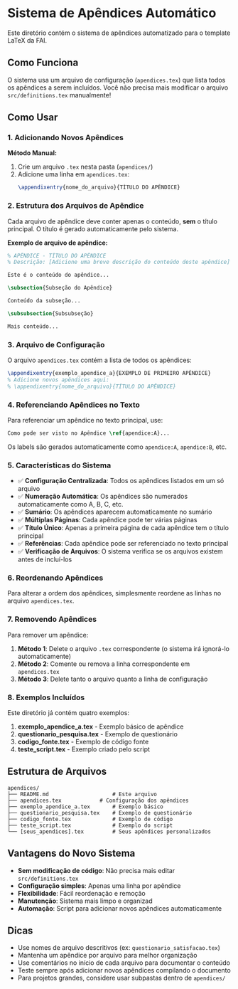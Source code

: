 # Sistema de Apêndices Automático

Este diretório contém o sistema de apêndices automatizado para o template LaTeX da FAI.

## Como Funciona

O sistema usa um arquivo de configuração (`apendices.tex`) que lista todos os apêndices a serem incluídos. Você não precisa mais modificar o arquivo `src/definitions.tex` manualmente!

## Como Usar

### 1. Adicionando Novos Apêndices

**Método Manual:**
1. Crie um arquivo `.tex` nesta pasta (`apendices/`)
2. Adicione uma linha em `apendices.tex`:
   ```latex
   \appendixentry{nome_do_arquivo}{TÍTULO DO APÊNDICE}
   ```

### 2. Estrutura dos Arquivos de Apêndice

Cada arquivo de apêndice deve conter apenas o conteúdo, **sem** o título principal. O título é gerado automaticamente pelo sistema.

**Exemplo de arquivo de apêndice:**

```latex
% APÊNDICE - TÍTULO DO APÊNDICE
% Descrição: [Adicione uma breve descrição do conteúdo deste apêndice]

Este é o conteúdo do apêndice...

\subsection{Subseção do Apêndice}

Conteúdo da subseção...

\subsubsection{Subsubseção}

Mais conteúdo...
```

### 3. Arquivo de Configuração

O arquivo `apendices.tex` contém a lista de todos os apêndices:

```latex
\appendixentry{exemplo_apendice_a}{EXEMPLO DE PRIMEIRO APÊNDICE}
% Adicione novos apêndices aqui:
% \appendixentry{nome_do_arquivo}{TÍTULO DO APÊNDICE}
```

### 4. Referenciando Apêndices no Texto

Para referenciar um apêndice no texto principal, use:

```latex
Como pode ser visto no Apêndice \ref{apendice:A}...
```

Os labels são gerados automaticamente como `apendice:A`, `apendice:B`, etc.

### 5. Características do Sistema

- ✅ **Configuração Centralizada**: Todos os apêndices listados em um só arquivo
- ✅ **Numeração Automática**: Os apêndices são numerados automaticamente como A, B, C, etc.
- ✅ **Sumário**: Os apêndices aparecem automaticamente no sumário
- ✅ **Múltiplas Páginas**: Cada apêndice pode ter várias páginas
- ✅ **Título Único**: Apenas a primeira página de cada apêndice tem o título principal
- ✅ **Referências**: Cada apêndice pode ser referenciado no texto principal
- ✅ **Verificação de Arquivos**: O sistema verifica se os arquivos existem antes de incluí-los

### 6. Reordenando Apêndices

Para alterar a ordem dos apêndices, simplesmente reordene as linhas no arquivo `apendices.tex`.

### 7. Removendo Apêndices

Para remover um apêndice:

1. **Método 1**: Delete o arquivo `.tex` correspondente (o sistema irá ignorá-lo automaticamente)
2. **Método 2**: Comente ou remova a linha correspondente em `apendices.tex`
3. **Método 3**: Delete tanto o arquivo quanto a linha de configuração

### 8. Exemplos Incluídos

Este diretório já contém quatro exemplos:

1. **exemplo_apendice_a.tex** - Exemplo básico de apêndice
2. **questionario_pesquisa.tex** - Exemplo de questionário
3. **codigo_fonte.tex** - Exemplo de código fonte
4. **teste_script.tex** - Exemplo criado pelo script

## Estrutura de Arquivos

```
apendices/
├── README.md                    # Este arquivo
├── apendices.tex            # Configuração dos apêndices
├── exemplo_apendice_a.tex       # Exemplo básico
├── questionario_pesquisa.tex    # Exemplo de questionário
├── codigo_fonte.tex             # Exemplo de código
├── teste_script.tex             # Exemplo do script
└── [seus_apendices].tex         # Seus apêndices personalizados
```

## Vantagens do Novo Sistema

- **Sem modificação de código**: Não precisa mais editar `src/definitions.tex`
- **Configuração simples**: Apenas uma linha por apêndice
- **Flexibilidade**: Fácil reordenação e remoção
- **Manutenção**: Sistema mais limpo e organizad
- **Automação**: Script para adicionar novos apêndices automaticamente

## Dicas

- Use nomes de arquivo descritivos (ex: `questionario_satisfacao.tex`)
- Mantenha um apêndice por arquivo para melhor organização
- Use comentários no início de cada arquivo para documentar o conteúdo
- Teste sempre após adicionar novos apêndices compilando o documento
- Para projetos grandes, considere usar subpastas dentro de `apendices/`
